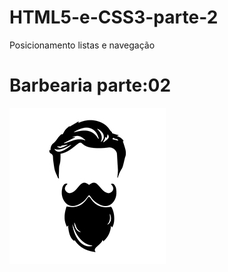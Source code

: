 # HTML5-e-CSS3-parte-2
Posicionamento listas e navegação
# Barbearia parte:02 

<img src= "https://raw.githubusercontent.com/Fabio-Oliveira-Miranda/HTML5-e-CSS3-parte-2/main/cabelo%2Bbarba.jpg">
